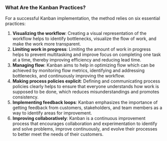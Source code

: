 ### What Are the Kanban Practices?

For a successful Kanban implementation, the method relies on six essential practices:

1.  **Visualizing the workflow**: Creating a visual representation of the workflow helps to identify bottlenecks, visualize the flow of work, and make the work more transparent.
2.  **Limiting work in progress**: Limiting the amount of work in progress helps to prevent multitasking and improve focus on completing one task at a time, thereby improving efficiency and reducing lead time.
3.  **Managing flow**: Kanban aims to help in optimizing flow which can be achieved by monitoring flow metrics, identifying and addressing bottlenecks, and continuously improving the workflow.
4.  **Making process policies explicit**: Defining and communicating process policies clearly helps to ensure that everyone understands how work is supposed to be done, which reduces misunderstandings and promotes consistency.
5.  **Implementing feedback loops**: Kanban emphasizes the importance of getting feedback from customers, stakeholders, and team members as a way to identify areas for improvement.
6.  **Improving collaboratively**: Kanban is a continuous improvement process that encourages collaboration and experimentation to identify and solve problems, improve continuously, and evolve their processes to better meet the needs of their customers.
